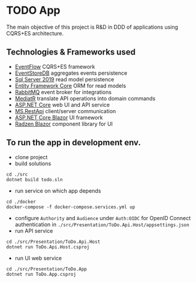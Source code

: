# TODO App

The main objective of this project is R&D in DDD of applications using CQRS+ES architecture.

## Technologies & Frameworks used
* [EventFlow](https://github.com/eventflow/EventFlow) CQRS+ES framework
* [EventStoreDB](https://www.eventstore.com/) aggregates events persistence 
* [Sql Server 2019](https://www.microsoft.com/sql-server/sql-server-downloads) read model persistence
* [Entity Framework Core](https://docs.microsoft.com/ef/core/) ORM for read models
* [RabbitMQ](https://www.rabbitmq.com/) event broker for integrations
* [MediatR](https://github.com/jbogard/MediatR) translate API operations into domain commands
* [ASP.NET Core](https://docs.microsoft.com/aspnet/core) web UI and API service
* [MS.RestApi](https://github.com/msavencov/MS.RestApi) client/server communication
* [ASP.NET Core Blazor](https://docs.microsoft.com/aspnet/core/blazor/) UI framework
* [Radzen Blazor](https://blazor.radzen.com/) component library for UI 

## To run the app in development env.

* clone project
* build solutions
```shell
cd ./src
dotnet build todo.sln
```
* run service on which app depends
```shell
cd ./docker
docker-compose -f docker-compose.services.yml up 
```
* configure `Authority` and `Audience` under `Auth:OIDC` for OpenID Connect authentication in `./src/Presentation/ToDo.Api.Host/appsettings.json`
* run API service
```shell
cd ./src/Presentation/ToDo.Api.Host
dotnet run ToDo.Api.Host.csproj
```
* run UI web service
```shell
cd ./src/Presentation/ToDo.App
dotnet run ToDo.App.csproj
```